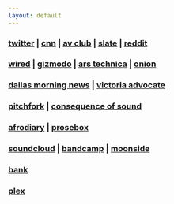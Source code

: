 ```yaml
---
layout: default
---
```


### [twitter](https://twitter.com) |  [cnn](http://cnn.com) | [av club](http://avclub.com) | [slate](http://slate.com) | [reddit](http://reddit.com)

### [wired](http://wired.com) | [gizmodo](http://gizmodo.com) | [ars technica](http://arstechnica.com) | [ onion](http://theonion.com)

### [dallas morning news](http://dallasnews.com) | [victoria advocate](http://victoriaadvocate.com)

### [pitchfork](http://pitchfork.com) | [consequence of sound](http://consequenceofsound.com)

### [afrodiary](http://afrodiary.com) | [prosebox](http://prosebox.com)

### [soundcloud](https://soundcloud.com/gravityfreesummer) | [bandcamp](https://gravityfreesummer.bandcamp.com/) | [moonside](http://moonside.gravityfreesummer.com) 

### [bank](https://1stnb.com)

### [plex](http://app.plex.tv/web/app)
